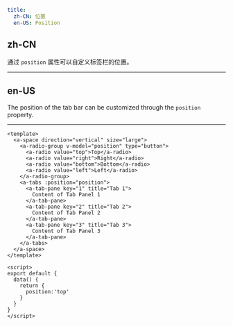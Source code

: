 ```yaml
title:
  zh-CN: 位置
  en-US: Position
```

## zh-CN

通过 `position` 属性可以自定义标签栏的位置。

---

## en-US

The position of the tab bar can be customized through the `position` property.

---

```vue
<template>
  <a-space direction="vertical" size="large">
    <a-radio-group v-model="position" type="button">
      <a-radio value="top">Top</a-radio>
      <a-radio value="right">Right</a-radio>
      <a-radio value="bottom">Bottom</a-radio>
      <a-radio value="left">Left</a-radio>
    </a-radio-group>
    <a-tabs :position="position">
      <a-tab-pane key="1" title="Tab 1">
        Content of Tab Panel 1
      </a-tab-pane>
      <a-tab-pane key="2" title="Tab 2">
        Content of Tab Panel 2
      </a-tab-pane>
      <a-tab-pane key="3" title="Tab 3">
        Content of Tab Panel 3
      </a-tab-pane>
    </a-tabs>
  </a-space>
</template>

<script>
export default {
  data() {
    return {
      position:'top'
    }
  }
}
</script>
```
